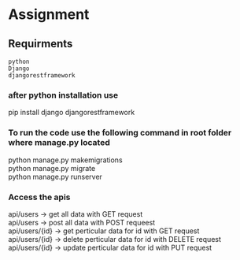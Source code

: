 # Assignment   

## Requirments
    python   
    Django   
    djangorestframework   
### after python installation use   
  pip install django djangorestframework   
 
### To run the code use the following command in root folder where manage.py located    
   python manage.py makemigrations   
   python manage.py migrate   
   python manage.py runserver   

### Access the apis
   api/users -> get all data with GET request   
   api/users -> post all data with POST requeest   
   api/users/{id} -> get perticular data for id  with GET request   
   api/users/{id} -> delete perticular data for id  with DELETE request   
   api/users/{id} -> update perticular data for id with PUT request   
  
